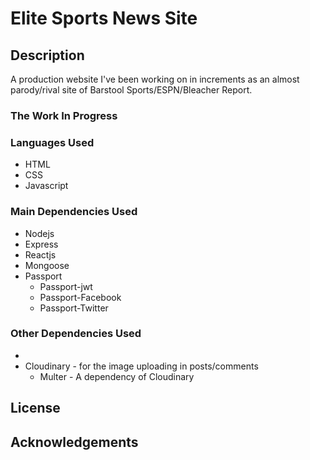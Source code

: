 # Elite Sports News Site
## Description
A production website I've been working on in increments as an almost parody/rival site of Barstool Sports/ESPN/Bleacher Report. 

### The Work In Progress


### Languages Used
* HTML
* CSS
* Javascript

### Main Dependencies Used
* Nodejs
* Express
* Reactjs
* Mongoose
* Passport
    * Passport-jwt
    * Passport-Facebook
    * Passport-Twitter

### Other Dependencies Used
* 
* Cloudinary - for the image uploading in posts/comments
    * Multer - A dependency of Cloudinary

## License

## Acknowledgements